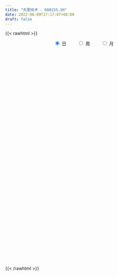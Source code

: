 ```yaml
---
title: "先惠技术 - 688155.SH"
date: 2022-06-09T17:17:07+08:00
draft: false
---
```

{{< rawhtml >}}
    <div style="text-align: center">
        <label style="padding: 1rem;"><input style="margin-right: .5rem" type="radio" name="period" value="D" checked onclick="period_change(this)">日</label>
        <label style="padding: 1rem;"><input style="margin-right: .5rem" type="radio" name="period" value="W" onclick="period_change(this)">周</label>
        <label style="padding: 1rem;"><input style="margin-right: .5rem" type="radio" name="period" value="M" onclick="period_change(this)">月</label>
    </div>
    <div id="chart" style="height: 700px;"></div> 
    <script type="text/javascript">
        const D_v = [124206.69,80470.45,47989.0,33431.68,29339.21,31344.39,31198.3,23331.04,20474.09,21447.74,14818.42,21838.82,15804.06,25136.67,16744.96,14739.3,13012.27,12464.93,10681.92,10879.18,9534.05,12969.58,9588.92,13209.61,12218.04,10835.03,6737.52,72419.95,54273.79,25801.16,23748.02,21853.81,36694.26,38160.74,15353.39,15699.0,7691.98,12760.1,17895.94,15075.28,20309.35,16086.75,20210.23,26529.4,21009.09,29230.0,27811.55,30958.01,27807.19,20720.53,19434.28,24914.01,12880.0,17404.65,13927.17,11067.5,20579.91,11167.14,16702.9,25707.51,11964.03,10477.43,10845.42,13886.72,14020.34,8041.68,13333.7,10389.93,7712.14,10924.56,7636.43,6589.7,7325.14,6337.02,5592.85,10237.66,16707.06,9611.57,6660.68,8879.21,5491.46,4825.78,9155.24,12884.97,8279.24,6339.37,7355.18,6409.91,11453.84,6445.24,8407.7,6456.06,8027.12,9552.81,9298.86,6912.11,9548.4,18255.29,14350.58,8749.78,9623.94,9401.9,7475.98,6436.6,8502.28,16022.11,11161.62,7853.14,20428.11,19859.7,10092.18,17937.51,35203.03,26256.8,16946.37,18508.34,12938.38,13380.64,10996.77,13228.29,10614.85,7957.47,6365.3,8234.85,6301.96,13811.87,20481.52,10388.23,9065.04,9727.04,18466.6,12675.97,11283.55,10130.84,9381.62,9634.31,6536.84,10054.76,12178.4,8698.72,7579.93,5975.23,4861.96,3663.88,4342.04,5623.03,6814.23,4067.61,7773.82,6628.94,6954.76,4461.62,6862.22,4674.03,6214.99,3812.98,3153.48,3577.92,4005.46,3022.15,6609.51,7179.42,3062.48,4440.7,4305.0,4040.87,4906.55,5048.8,2480.54,1926.87,1907.46,4823.86,4284.05,3725.88,2298.06,6901.63,4454.33,8037.8,4453.78,5995.57,3706.44,2520.52,3616.34,3611.1,5246.04,6570.18,2926.33,7760.5,5717.85,3847.27,2126.21,2054.18,7288.58,11363.85,9695.4,4506.9,4709.08,6056.62,5659.13,4665.78,5665.77,3987.68,12136.14,17296.66,11237.65,5094.23,11680.13,13276.72,7946.95,8434.41,6385.39,9511.45,11996.89,8845.3,11085.63,10118.0,9126.89,7612.66,15240.32,10911.18,8642.14,10985.53,19398.03,17449.42,11855.67,10349.42,10353.76,12086.38,10667.17,9169.47,9310.74,12101.41,11218.18,13917.71,7261.51,15051.21,10962.0,9282.21,12333.27,7687.27,12157.96,21697.64,16097.85,14000.02,11284.44,14969.41,19761.05,15301.92,9600.64,10856.51,6734.98,7021.44,8783.81,8020.11,6934.6,8511.24,19060.02,12482.91,14760.95,9040.46,8669.39,10052.11,5406.24,6105.29,13251.0,7401.05,10260.83,8947.56,16529.18,14530.81,14837.64,8851.35,5008.37,4601.19,3952.34,6551.78,12236.39,7263.65,4580.1,5098.33,6640.93,4964.99,3256.96,4997.63,6519.77,5936.08,6695.33,6178.85,4913.51,12327.38,7165.45,7382.86,5710.69,5489.45,6784.37,28933.02,22761.37,8718.14,9159.47,8587.05,8398.81,6266.93,7798.78,13011.77,8149.07,11396.23,8984.01,13846.96,7672.49,11774.39,12884.1,15289.08,7310.7,7323.79,7064.55,7279.95,21316.55,17331.89,7588.46,12874.97,11661.29,16073.98,7173.55,6386.0,11985.83,8266.0,7594.82,6036.68,7504.27,7997.82,6063.03,5211.32,3954.62,3735.21,6950.77,6619.27,6927.17,5846.05,4745.87,3446.67,7338.48,9943.84,5213.11,4575.64,5530.23,3547.07,3824.59,4207.77,7740.17,6019.18,7626.16,9170.28,5904.02,3341.55,7313.99,7398.15,5856.41,6488.33,5331.63,8983.27,5025.14,4089.9,12777.42,10303.7,8628.89,9044.52,7351.6,4891.03,4886.53,7058.81,3928.0,7501.92,6376.48,4875.95,7149.25,10032.22,5505.84,6691.96,3539.25,3481.48,4619.25,3801.74,4314.47,5203.73,2230.36,3256.59,3772.19,5264.33,2279.85,4989.57,2166.13,3634.9,2132.58,2952.37,9995.96,13507.18,5518.67,4509.02,5497.83,5511.72,3365.96,4523.31,4271.46,4746.59,4850.84,3377.54,5857.47,4209.42,2827.5,1576.27,3514.11,4249.1,7661.62,5076.97,7298.26,3957.31,3803.24,4430.8,3015.73,2283.0,2842.23,3666.3,3003.83,1805.89,1822.58,2154.84,3918.18,4157.97,5596.08,10543.39,7853.48,4166.28,2862.33,4518.57,2883.81,3764.58,3587.04,5227.88,5906.51,6024.78,4366.69,3456.05]
const D_histogram = [0.0,-0.8487749288,-1.4332592755,-1.7869144272,-1.8654265326,-1.9041539254,-2.0117686573,-2.0917072885,-1.9264465498,-1.881720794,-1.654690974,-1.3304608743,-1.0033059986,-0.6693977159,-0.4480667685,-0.15471602,0.0238839459,0.0937018072,0.1801701725,0.1291797253,0.0505708784,-0.16132031,-0.2755199343,-0.094682997,0.0646165908,0.2580785074,0.4162741854,1.2380983754,1.4727038441,1.532280759,1.4008710025,1.335968867,1.3616111784,0.9213579651,0.4819325505,0.2289743645,0.074358177,0.1437553541,0.3751212715,0.5667489923,0.7980754239,0.9197233646,1.0503075765,1.2761709453,1.4780815843,1.547002988,1.7424104657,1.8120672606,2.1633522918,2.2523577948,2.2782149112,1.9611917201,1.5454295138,1.5436248508,1.482597867,1.4232002497,1.6346425657,1.7253399605,1.5089462251,0.799738926,0.1852286044,-0.3260106571,-0.69328626,-0.8256886293,-0.681438959,-0.6244302974,-0.2605453882,-0.0712424491,-0.0764301469,-0.4060148315,-0.6769390233,-0.8589747115,-0.934867644,-1.0549094931,-0.9546096442,-1.1723914362,-1.4095261139,-1.5474207228,-1.7144662934,-1.7524634309,-1.7520908437,-1.8092106883,-1.9482164624,-2.1012923934,-1.9255415538,-1.7725129154,-1.4966711742,-1.2397789158,-0.8082082547,-0.6689255849,-0.624170034,-0.5247140054,-0.4128594428,-0.5381107461,-0.5106218156,-0.2791854419,0.2600382726,0.8356821238,1.011508418,0.9150034499,0.5186774304,0.1633452158,-0.0784768176,-0.3033058402,-0.4877759995,-0.4038717381,-0.1756551361,0.0516784276,0.7112326502,1.4434015768,1.763321516,1.6879139299,2.4854667795,3.0283756118,3.5652163338,3.098339031,2.6266694368,2.4636581928,2.4447076819,2.595074221,2.2589420346,1.6399265403,0.9067788983,0.5647635099,0.2190625605,-0.3238383204,0.1122706617,0.1248239403,-0.1775432776,-0.437679492,-0.9458058184,-1.3974183429,-1.4963794672,-1.2227557016,-1.1611199615,-1.2010299972,-1.0144924601,-0.8523943269,-0.9393598945,-0.9555629546,-0.5663690394,-0.286806857,-0.2284454721,-0.4018882711,-0.336641789,-0.1882602072,-0.4597130726,-0.6076134458,-0.8048670785,-1.1631929522,-1.4682998589,-1.4635242023,-1.5543579155,-1.5117421549,-1.6235875112,-1.5259303637,-1.4128361688,-1.2429969991,-1.1923565436,-1.119999895,-0.7742580611,-0.645580337,-0.3614761457,-0.2416355253,-0.0083981659,0.0979971242,0.3832946187,0.4904792225,0.5801213305,0.6048834928,0.5582236646,0.584757922,0.6991174277,0.7728673772,0.8404253171,1.0971181618,1.284092591,1.1944697126,0.9557929239,0.7042248485,0.3483074557,-0.0206886145,-0.0268562813,-0.1945133533,-0.4790455486,-0.5712982519,-0.6779327883,-0.8968510329,-0.7016520105,-0.4348533917,-0.2689131794,-0.1359844166,0.300808675,0.7787542239,1.2052477475,1.2201996056,1.0770248532,0.8761661727,0.6425792946,0.4669061817,0.2476088202,0.1746352469,0.5126993914,0.8820961803,0.6115801598,0.5507376794,0.7993854847,1.2762989165,1.5639650307,1.7175609501,1.6819840588,1.4811963675,1.9153578513,2.2155705057,2.409762899,2.3495239309,2.283968377,2.4883655256,2.2731330293,2.0058414151,1.9285113013,1.2238751907,1.4601703764,1.552559344,1.5431780198,1.4905961535,0.6074698716,-0.1610017769,-1.0530839694,-1.3678486124,-1.5832177877,-2.1234406097,-2.6854211238,-2.8840338711,-3.0619098368,-2.8339609092,-2.4337202863,-1.8828508267,-2.2615408352,-1.8653418243,-1.256522312,0.807532098,1.45025047,1.4886607316,1.3413688231,0.8672808993,0.6873191,-0.5104056928,-1.2297413058,-1.5423498878,-1.3797395961,-1.2450155878,-0.6150718976,-0.3687822711,0.02191591,-0.0675126816,0.2936331035,-0.0032998182,-0.9989880385,-1.759776863,-2.1858528586,-2.6626373927,-2.623219457,-2.2991011542,-2.576015373,-2.6080951781,-2.7133022894,-2.4129411803,-1.7014213334,-0.6169211609,-0.3994226827,-0.2297612602,0.0215237707,-0.0817315679,0.001720792,-0.178704929,-0.4425448397,-0.694687974,-0.4479807527,-0.0919685456,-0.2551527856,-0.3900079832,-0.2821687895,0.1693349625,0.6424314947,1.1557658907,1.6284004704,1.9060004169,1.7820839571,1.0049731562,0.9283982674,0.6380346608,0.5031318653,0.2814173444,0.5114972216,-0.7785593683,-1.8568955423,-2.5375525324,-2.6020170692,-2.3641280423,-1.9642335216,-1.560331775,-1.1038885384,-0.5899761193,-0.0107554023,0.3978179319,0.4620424687,0.9505744103,1.1980071549,1.597072402,2.0857635526,2.6359965002,2.5709192253,2.4725554476,2.4153905831,2.191363274,2.2906957201,2.4093297974,2.1103457209,2.1635469337,1.4961185848,0.5719645469,0.1862584037,-0.3367510922,-0.1671393973,-0.2164749436,-0.5741849603,-0.9468498806,-1.3563340726,-1.6258543427,-1.8421440734,-1.9380572659,-1.6925286152,-1.4506879951,-1.4936698359,-1.6705865475,-1.1882950962,-0.7174501714,-0.5244394983,-0.3121905919,-0.0625605348,-0.187902818,-0.2521775645,-0.3737877656,-0.092062189,0.1311556103,0.3790918057,0.4971953734,0.7799540978,0.8972353596,0.6301040708,0.6719425009,0.5993021761,0.6015787008,0.8726830199,1.0561282191,0.9320141573,0.3942335712,0.071829454,-0.4900459015,-0.8383176364,-0.8308752671,-0.3303022325,-0.061779214,0.2828509164,0.8351622134,0.9226393195,0.9584149665,0.7126654712,0.280021751,-0.2311293835,-0.0443020187,-0.2159216969,-0.1457858481,-0.139341324,0.2732479362,0.2263659747,-0.2112229196,-0.5135380569,-0.6955407852,-1.0137315112,-1.2444910832,-1.1642864874,-1.1013246793,-1.2637499105,-1.4335185163,-1.1458084476,-0.5851066698,-0.36062897,0.183338235,0.4531744543,0.7089584146,0.609058362,0.2722022736,-0.5222433809,-1.4094129949,-1.6055393604,-1.8874700812,-2.0668921321,-2.1488019698,-2.2586808403,-2.1530966661,-2.2583455451,-2.0874919052,-1.8077697732,-1.433339958,-0.828286628,-0.3108150037,0.135554623,0.3975023571,0.4628499301,0.1688336548,-0.452821407,-0.9539289554,-0.9189909909,-0.8330719806,-0.5397530333,-0.0929334595,0.1358775801,0.3414615462,0.6664361952,1.1319272764,1.5474668971,1.7366326607,1.7840770433,1.7935757219,1.6904655938,1.76083386,1.917554843,2.0417854776,1.6150099906,1.219582977,1.0889447237,1.0239763146,0.9935822742,1.0122672813,1.1273505005,1.4238017967,1.7870657188,1.7498084697,1.4626681123,0.944470673]
const D_fast = [0.0,-1.060968661,-2.0037678266,-2.8041515851,-3.3490203236,-3.8637861978,-4.474343094,-5.0772085473,-5.3935594461,-5.8192638887,-6.0059068123,-6.0142919312,-5.9379635551,-5.7714047013,-5.6620904461,-5.4074187026,-5.2228477503,-5.1296044372,-4.9980935288,-5.0167890446,-5.082755172,-5.3349764378,-5.5180560457,-5.3608898576,-5.1854361222,-4.9274545787,-4.6651903544,-3.5338415705,-2.9310601408,-2.4884130361,-2.269605042,-2.0005149607,-1.6344698547,-1.8443835767,-2.1633258538,-2.3590404486,-2.4950670918,-2.3897310762,-2.0645848409,-1.7312698721,-1.3004245845,-0.9488458027,-0.5556846967,-0.0107785915,0.5606524436,1.0163245942,1.6473346884,2.1700082984,3.0621314026,3.7142263543,4.3096371985,4.4829119374,4.4535071096,4.8376086592,5.1472311421,5.4436335873,6.0637365447,6.5857689296,6.7466117506,6.2373391829,5.6691360124,5.0763940867,4.5357969188,4.1969723922,4.1708623227,4.0717634099,4.3705119721,4.542004299,4.5177090644,4.086620672,3.6464617244,3.2496823583,2.9400725147,2.5563032924,2.4179507302,1.9070710792,1.317554873,0.7928050833,0.1971429395,-0.2789700557,-0.7166201796,-1.2260426962,-1.8521025859,-2.5305016153,-2.8361361641,-3.1262357546,-3.2245618069,-3.2776142775,-3.04809568,-3.0760444064,-3.1873313641,-3.2190538368,-3.2104141349,-3.4701931247,-3.5703596481,-3.4087196348,-2.8044863522,-2.0199219701,-1.5912185714,-1.458972677,-1.7256293389,-2.0401252496,-2.3015664873,-2.6022219701,-2.9086361292,-2.9256998023,-2.7413969843,-2.5011438137,-1.6637814286,-0.5707621078,0.1899882103,0.5365591068,1.9554786512,3.2554813865,4.6836261919,4.9913336469,5.1763314119,5.629234716,6.2214611256,7.02059622,7.2491995422,7.040165683,6.5337127656,6.3328882547,6.0419529455,5.4180924844,5.882269132,5.9260283956,5.5792753584,5.209719271,4.46514149,3.6641743797,3.1911183886,3.1590532288,2.9304089785,2.5902414436,2.5231558656,2.4721554171,2.1503498758,1.8952560771,2.1428577325,2.3507182005,2.3519682174,2.0780533507,2.0591393855,2.1604559156,1.774074782,1.4742710473,1.0758006449,0.4266765332,-0.2455053382,-0.6066107322,-1.0860339243,-1.4213537024,-1.9390959365,-2.2229213799,-2.4630362272,-2.6039463073,-2.8513949877,-3.0590383128,-2.9068609942,-2.9395783544,-2.7458431995,-2.6864114604,-2.4552736425,-2.3243790713,-1.9432579222,-1.7134535127,-1.4787810721,-1.3027980367,-1.2099019486,-1.0371782107,-0.7480393481,-0.4810725544,-0.2034082852,0.3275640999,0.8355616769,1.0445562266,1.044827669,0.9693158056,0.7004752768,0.326307053,0.3134253158,0.0971399056,-0.3071536769,-0.5422309432,-0.8183486766,-1.2614796795,-1.2416936597,-1.0836083889,-0.9848964714,-0.8859638127,-0.3739685523,0.2986655525,1.026471013,1.3464727725,1.4725542334,1.4907370961,1.4177950416,1.3588484741,1.2014533176,1.1721385561,1.6383775485,2.2282983825,2.1106774019,2.1875193413,2.6360135178,3.4320016787,4.1106590506,4.6936452075,5.0785643309,5.2480757316,6.1610766781,7.015181959,7.811815077,8.3389570916,8.8443936319,9.670882162,10.0239329231,10.2581016626,10.6628993741,10.2642320612,10.865569841,11.3460986446,11.7225118253,12.0425789974,11.3113201835,10.5025980907,9.3472449059,8.6905181098,8.0793444876,7.0082615131,5.7749257181,4.8553045031,3.9119510781,3.4314097785,3.2232203297,3.3033770826,2.3593018653,2.2891654202,2.5838543545,4.8497917889,5.8550727785,6.2656482229,6.4536985202,6.1964308212,6.188298797,4.8629725809,3.8362016415,3.1380055876,2.9556809802,2.7791510915,3.2553268073,3.4094208661,3.8055980247,3.6992912627,4.1338453236,3.8360874474,2.5906522174,1.3899191772,0.417379967,-0.7250639152,-1.3414508439,-1.5921078297,-2.5130258917,-3.1971294913,-3.980662175,-4.283536361,-3.9973718473,-3.0671019652,-2.9494591576,-2.8372380501,-2.5805720765,-2.7042603071,-2.6203777493,-2.8454797025,-3.2199558231,-3.645770951,-3.5110589178,-3.1780388471,-3.4050112836,-3.637368477,-3.6000714806,-3.1062339879,-2.4725295821,-1.6702537134,-0.7905190161,-0.0364189654,0.2851855641,-0.2406819478,-0.0851572697,-0.2160122111,-0.2251320403,-0.3764922251,-0.0185380425,-1.5032344745,-3.045794534,-4.3608396572,-5.0758084613,-5.428951445,-5.5201153047,-5.5062965018,-5.3258253998,-4.9594070105,-4.3828751441,-3.8748473269,-3.695112173,-2.9689366288,-2.4220020955,-1.6236687478,-0.6135367091,0.5956953636,1.1733478949,1.6931229791,2.2398057604,2.5636192699,3.235625646,3.9565921727,4.1851945263,4.7792824726,4.4858837699,3.7047208687,3.3655793265,2.7583820575,2.8862089031,2.7827546208,2.2814983641,1.6721209736,0.9235532635,0.2475694078,-0.4292563414,-1.0096838504,-1.1872873534,-1.3081187321,-1.7245180318,-2.3190813803,-2.1338637031,-1.8423813212,-1.7804805226,-1.6462792642,-1.4122893408,-1.5846073285,-1.7119264662,-1.9269836086,-1.6682735793,-1.4122668774,-1.0695577306,-0.8271553195,-0.3494080707,-0.007817969,-0.1174232401,0.0924008152,0.1695860344,0.3222572343,0.8115323084,1.2590095624,1.3678990399,0.9286768466,0.6242300929,-0.0601567379,-0.6180078819,-0.8182843294,-0.4002868529,-0.1472086379,0.2681342215,1.0292360719,1.3473730079,1.6227523965,1.555169269,1.1925309866,0.6235975062,0.7993493663,0.5737492639,0.6074386507,0.5790478438,1.059949088,1.0696586202,0.5792639959,0.1485643445,-0.2073235801,-0.7789471839,-1.3208295267,-1.5316965527,-1.7440659145,-2.2224286233,-2.7505768582,-2.7493189014,-2.3348937911,-2.2005733338,-1.61077157,-1.2276417372,-0.7946181732,-0.7422536353,-1.0110591553,-1.936065655,-3.1755885177,-3.7730997233,-4.5268979644,-5.2230430484,-5.8421533785,-6.5167024591,-6.9493924515,-7.6192277167,-7.9702470531,-8.1424673645,-8.1263725387,-7.7283908657,-7.2886229924,-6.8083647099,-6.4470413865,-6.265981331,-6.5177891926,-7.2526496062,-7.9922393934,-8.1870491766,-8.3093981614,-8.1510174725,-7.7274312635,-7.464650829,-7.1737014762,-6.6821177785,-5.9336448782,-5.1312385333,-4.5079146045,-4.0144509611,-3.556558352,-3.2370520817,-2.7264753504,-2.0903656567,-1.4556886527,-1.4787116421,-1.5692429114,-1.4276449838,-1.2366193142,-1.018617786,-0.7468659587,-0.3499451144,0.3024566311,1.1124869828,1.5126818512,1.5912085219,1.3091287507]
const D_slow = [0.0,-0.2121937322,-0.5705085511,-1.0172371579,-1.483593791,-1.9596322724,-2.4625744367,-2.9855012588,-3.4671128963,-3.9375430948,-4.3512158383,-4.6838310569,-4.9346575565,-5.1020069855,-5.2140236776,-5.2527026826,-5.2467316961,-5.2233062443,-5.1782637012,-5.1459687699,-5.1333260503,-5.1736561278,-5.2425361114,-5.2662068607,-5.250052713,-5.1855330861,-5.0814645398,-4.7719399459,-4.4037639849,-4.0206937951,-3.6704760445,-3.3364838278,-2.9960810331,-2.7657415419,-2.6452584042,-2.5880148131,-2.5694252689,-2.5334864303,-2.4397061125,-2.2980188644,-2.0985000084,-1.8685691673,-1.6059922731,-1.2869495368,-0.9174291407,-0.5306783937,-0.0950757773,0.3579410378,0.8987791108,1.4618685595,2.0314222873,2.5217202173,2.9080775958,3.2939838084,3.6646332752,4.0204333376,4.429093979,4.8604289691,5.2376655254,5.4376002569,5.483907408,5.4024047438,5.2290831788,5.0226610215,4.8523012817,4.6961937073,4.6310573603,4.613246748,4.5941392113,4.4926355035,4.3234007476,4.1086570698,3.8749401588,3.6112127855,3.3725603744,3.0794625154,2.7270809869,2.3402258062,1.9116092328,1.4734933751,1.0354706642,0.5831679921,0.0961138765,-0.4292092218,-0.9105946103,-1.3537228391,-1.7278906327,-2.0378353616,-2.2398874253,-2.4071188215,-2.5631613301,-2.6943398314,-2.7975546921,-2.9320823786,-3.0597378325,-3.129534193,-3.0645246248,-2.8556040939,-2.6027269894,-2.3739761269,-2.2443067693,-2.2034704654,-2.2230896698,-2.2989161298,-2.4208601297,-2.5218280642,-2.5657418482,-2.5528222413,-2.3750140788,-2.0141636846,-1.5733333056,-1.1513548231,-0.5299881283,0.2271057747,1.1184098581,1.8929946159,2.5496619751,3.1655765233,3.7767534438,4.425521999,4.9902575076,5.4002391427,5.6269338673,5.7681247448,5.8228903849,5.7419308048,5.7699984702,5.8012044553,5.7568186359,5.6473987629,5.4109473084,5.0615927226,4.6874978558,4.3818089304,4.09152894,3.7912714407,3.5376483257,3.324549744,3.0897097704,2.8508190317,2.7092267719,2.6375250576,2.5804136896,2.4799416218,2.3957811745,2.3487161227,2.2337878546,2.0818844931,1.8806677235,1.5898694854,1.2227945207,0.8569134701,0.4683239912,0.0903884525,-0.3155084253,-0.6969910162,-1.0502000584,-1.3609493082,-1.6590384441,-1.9390384178,-2.1326029331,-2.2939980174,-2.3843670538,-2.4447759351,-2.4468754766,-2.4223761956,-2.3265525409,-2.2039327352,-2.0589024026,-1.9076815294,-1.7681256133,-1.6219361328,-1.4471567758,-1.2539399315,-1.0438336023,-0.7695540618,-0.4485309141,-0.1499134859,0.089034745,0.2650909572,0.3521678211,0.3469956675,0.3402815971,0.2916532588,0.1718918717,0.0290673087,-0.1404158884,-0.3646286466,-0.5400416492,-0.6487549972,-0.715983292,-0.7499793961,-0.6747772274,-0.4800886714,-0.1787767345,0.1262731669,0.3955293802,0.6145709234,0.775215747,0.8919422924,0.9538444975,0.9975033092,1.125678157,1.3462022021,1.4990972421,1.6367816619,1.8366280331,2.1557027622,2.5466940199,2.9760842574,3.3965802721,3.766879364,4.2457188268,4.7996114533,5.402052178,5.9894331607,6.560425255,7.1825166364,7.7507998937,8.2522602475,8.7343880728,9.0403568705,9.4053994646,9.7935393006,10.1793338056,10.5519828439,10.7038503118,10.6635998676,10.4003288753,10.0583667222,9.6625622753,9.1317021228,8.4603468419,7.7393383741,6.9738609149,6.2653706876,5.6569406161,5.1862279094,4.6208427006,4.1545072445,3.8403766665,4.042259691,4.4048223085,4.7769874914,5.1123296971,5.3291499219,5.500979697,5.3733782738,5.0659429473,4.6803554753,4.3354205763,4.0241666794,3.870398705,3.7782031372,3.7836821147,3.7668039443,3.8402122201,3.8393872656,3.589640256,3.1496960402,2.6032328256,1.9375734774,1.2817686132,0.7069933246,0.0629894813,-0.5890343132,-1.2673598856,-1.8705951806,-2.295950514,-2.4501808042,-2.5500364749,-2.6074767899,-2.6020958473,-2.6225287392,-2.6220985412,-2.6667747735,-2.7774109834,-2.9510829769,-3.0630781651,-3.0860703015,-3.1498584979,-3.2473604937,-3.3179026911,-3.2755689505,-3.1149610768,-2.8260196041,-2.4189194865,-1.9424193823,-1.496898393,-1.245655104,-1.0135555371,-0.8540468719,-0.7282639056,-0.6579095695,-0.5300352641,-0.7246751062,-1.1888989917,-1.8232871248,-2.4737913921,-3.0648234027,-3.5558817831,-3.9459647268,-4.2219368614,-4.3694308913,-4.3721197418,-4.2726652589,-4.1571546417,-3.9195110391,-3.6200092504,-3.2207411499,-2.6993002617,-2.0403011367,-1.3975713303,-0.7794324684,-0.1755848227,0.3722559958,0.9449299259,1.5472623752,2.0748488055,2.6157355389,2.9897651851,3.1327563218,3.1793209227,3.0951331497,3.0533483004,2.9992295644,2.8556833244,2.6189708542,2.2798873361,1.8734237504,1.412887732,0.9283734156,0.5052412618,0.142569263,-0.230848196,-0.6484948328,-0.9455686069,-1.1249311497,-1.2560410243,-1.3340886723,-1.349728806,-1.3967045105,-1.4597489016,-1.553195843,-1.5762113903,-1.5434224877,-1.4486495363,-1.3243506929,-1.1293621685,-0.9050533286,-0.7475273109,-0.5795416857,-0.4297161417,-0.2793214665,-0.0611507115,0.2028813433,0.4358848826,0.5344432754,0.5524006389,0.4298891636,0.2203097545,0.0125909377,-0.0699846204,-0.0854294239,-0.0147166948,0.1940738585,0.4247336884,0.66433743,0.8425037978,0.9125092356,0.8547268897,0.843651385,0.7896709608,0.7532244988,0.7183891678,0.7867011518,0.8432926455,0.7904869156,0.6621024014,0.4882172051,0.2347843273,-0.0763384435,-0.3674100654,-0.6427412352,-0.9586787128,-1.3170583419,-1.6035104538,-1.7497871213,-1.8399443638,-1.794109805,-1.6808161914,-1.5035765878,-1.3513119973,-1.2832614289,-1.4138222741,-1.7661755228,-2.1675603629,-2.6394278832,-3.1561509163,-3.6933514087,-4.2580216188,-4.7962957853,-5.3608821716,-5.8827551479,-6.3346975912,-6.6930325807,-6.9001042377,-6.9778079886,-6.9439193329,-6.8445437436,-6.7288312611,-6.6866228474,-6.7998281992,-7.038310438,-7.2680581857,-7.4763261809,-7.6112644392,-7.6344978041,-7.600528409,-7.5151630225,-7.3485539737,-7.0655721546,-6.6787054303,-6.2445472652,-5.7985280043,-5.3501340739,-4.9275176754,-4.4873092104,-4.0079204997,-3.4974741303,-3.0937216326,-2.7888258884,-2.5165897075,-2.2605956288,-2.0122000602,-1.7591332399,-1.4772956148,-1.1213451656,-0.6745787359,-0.2371266185,0.1285404096,0.3646580778]
const D_data = [['2020-08-11', 88.0, 82.01, 81.88, 92.0],['2020-08-12', 77.0, 68.71, 68.48, 77.0],['2020-08-13', 69.0, 67.16, 66.06, 71.36],['2020-08-14', 67.0, 66.1, 65.66, 67.88],['2020-08-17', 66.3, 66.73, 66.23, 67.8],['2020-08-18', 66.66, 65.15, 64.5, 66.8],['2020-08-19', 65.01, 62.0, 62.0, 65.67],['2020-08-20', 61.2, 59.8, 59.65, 61.87],['2020-08-21', 60.3, 61.03, 59.88, 62.0],['2020-08-24', 60.42, 58.03, 57.1, 60.5],['2020-08-25', 58.5, 59.04, 57.86, 59.87],['2020-08-26', 59.2, 59.91, 59.05, 61.38],['2020-08-27', 59.91, 60.09, 58.0, 60.54],['2020-08-28', 61.0, 60.58, 60.2, 63.64],['2020-08-31', 60.57, 59.49, 58.8, 61.25],['2020-09-01', 59.19, 60.8, 59.19, 61.88],['2020-09-02', 60.9, 59.84, 59.4, 61.5],['2020-09-03', 59.9, 58.45, 58.32, 59.98],['2020-09-04', 57.02, 58.45, 56.88, 58.58],['2020-09-07', 58.29, 56.21, 56.14, 59.06],['2020-09-08', 56.16, 54.85, 54.77, 56.59],['2020-09-09', 54.39, 51.61, 51.61, 54.54],['2020-09-10', 52.31, 51.03, 50.8, 52.77],['2020-09-11', 51.1, 54.01, 50.56, 54.17],['2020-09-14', 54.93, 53.9, 53.26, 55.0],['2020-09-15', 54.2, 54.67, 53.15, 55.22],['2020-09-16', 54.67, 54.72, 53.88, 54.81],['2020-09-17', 54.82, 65.66, 54.42, 65.66],['2020-09-18', 64.01, 61.6, 60.37, 65.41],['2020-09-21', 60.48, 60.81, 59.66, 62.3],['2020-09-22', 61.06, 58.85, 57.86, 61.16],['2020-09-23', 58.71, 59.75, 58.09, 60.35],['2020-09-24', 59.0, 61.41, 57.7, 62.88],['2020-09-25', 61.46, 54.95, 54.5, 62.8],['2020-09-28', 54.61, 52.75, 52.53, 55.32],['2020-09-29', 53.15, 53.12, 52.93, 55.31],['2020-09-30', 53.4, 53.0, 52.8, 54.05],['2020-10-09', 55.0, 55.3, 53.71, 55.88],['2020-10-12', 56.26, 58.0, 55.98, 58.75],['2020-10-13', 58.59, 58.69, 57.51, 59.49],['2020-10-14', 58.29, 60.57, 58.03, 61.81],['2020-10-15', 60.88, 60.56, 59.6, 62.5],['2020-10-16', 60.0, 61.9, 59.8, 63.11],['2020-10-19', 63.18, 64.79, 62.31, 65.88],['2020-10-20', 64.76, 66.6, 63.63, 66.94],['2020-10-21', 67.0, 66.78, 66.5, 73.0],['2020-10-22', 66.38, 70.36, 66.38, 71.6],['2020-10-23', 70.4, 70.95, 68.3, 75.16],['2020-10-26', 70.02, 77.31, 68.16, 77.31],['2020-10-27', 76.5, 77.16, 75.31, 78.57],['2020-10-28', 76.58, 78.75, 75.01, 78.75],['2020-10-29', 74.2, 75.69, 73.02, 78.78],['2020-10-30', 75.0, 74.26, 74.1, 77.49],['2020-11-02', 72.66, 80.0, 72.66, 81.78],['2020-11-03', 79.74, 80.8, 77.08, 82.78],['2020-11-04', 80.7, 82.21, 78.38, 83.39],['2020-11-05', 82.8, 87.85, 82.8, 90.99],['2020-11-06', 90.0, 89.17, 88.03, 92.55],['2020-11-09', 92.0, 87.0, 84.85, 92.0],['2020-11-10', 85.26, 80.0, 79.56, 88.4],['2020-11-11', 80.94, 78.77, 77.2, 81.78],['2020-11-12', 79.88, 77.73, 77.12, 82.38],['2020-11-13', 76.05, 77.5, 75.72, 79.23],['2020-11-16', 78.4, 79.21, 74.0, 81.5],['2020-11-17', 79.21, 82.81, 79.21, 86.0],['2020-11-18', 82.7, 82.42, 80.19, 85.02],['2020-11-19', 82.42, 87.72, 80.83, 87.9],['2020-11-20', 88.0, 87.56, 84.9, 88.0],['2020-11-23', 86.42, 86.22, 83.99, 87.31],['2020-11-24', 87.8, 81.7, 80.05, 88.96],['2020-11-25', 80.88, 81.0, 79.11, 84.19],['2020-11-26', 81.0, 80.87, 78.8, 82.27],['2020-11-27', 80.85, 81.35, 79.78, 83.36],['2020-11-30', 80.0, 80.0, 77.5, 81.99],['2020-12-01', 80.0, 82.4, 78.92, 82.4],['2020-12-02', 82.32, 77.7, 77.0, 83.37],['2020-12-03', 76.77, 75.6, 70.99, 78.13],['2020-12-04', 74.0, 75.0, 73.18, 77.52],['2020-12-07', 75.88, 72.8, 72.51, 75.88],['2020-12-08', 72.46, 72.71, 72.0, 75.0],['2020-12-09', 72.87, 71.86, 71.4, 74.48],['2020-12-10', 71.86, 69.67, 69.48, 72.03],['2020-12-11', 69.5, 66.65, 65.0, 69.97],['2020-12-14', 66.7, 64.03, 63.54, 68.83],['2020-12-15', 64.23, 66.5, 62.6, 67.0],['2020-12-16', 66.48, 65.46, 63.68, 66.99],['2020-12-17', 66.88, 66.63, 63.5, 67.28],['2020-12-18', 66.01, 66.47, 64.5, 68.06],['2020-12-21', 65.2, 69.4, 65.01, 69.52],['2020-12-22', 68.01, 66.36, 66.11, 69.46],['2020-12-23', 66.8, 64.8, 63.5, 67.97],['2020-12-24', 64.72, 65.04, 62.02, 65.85],['2020-12-25', 64.57, 65.0, 59.26, 66.0],['2020-12-28', 65.2, 61.2, 60.55, 65.2],['2020-12-29', 61.2, 62.0, 59.4, 63.71],['2020-12-30', 61.9, 64.5, 61.31, 65.35],['2020-12-31', 64.6, 70.0, 63.13, 70.58],['2021-01-04', 75.0, 73.5, 71.82, 78.0],['2021-01-05', 74.0, 70.88, 69.1, 74.01],['2021-01-06', 70.08, 68.1, 67.7, 70.8],['2021-01-07', 67.0, 63.25, 62.98, 67.9],['2021-01-08', 63.99, 61.68, 60.1, 63.99],['2021-01-11', 62.91, 61.2, 58.6, 62.91],['2021-01-12', 59.81, 59.67, 58.04, 60.97],['2021-01-13', 59.68, 58.41, 56.54, 60.46],['2021-01-14', 63.2, 60.79, 59.56, 63.2],['2021-01-15', 60.7, 62.85, 58.64, 65.6],['2021-01-18', 62.81, 63.66, 62.32, 64.68],['2021-01-19', 63.67, 71.44, 63.67, 72.0],['2021-01-20', 71.49, 76.68, 70.87, 78.09],['2021-01-21', 76.5, 75.4, 72.8, 76.95],['2021-01-22', 75.0, 72.3, 68.5, 75.0],['2021-01-25', 75.0, 86.76, 75.0, 86.76],['2021-01-26', 88.88, 89.4, 87.89, 96.66],['2021-01-27', 92.26, 95.0, 89.0, 97.8],['2021-01-28', 97.34, 85.5, 83.5, 99.0],['2021-01-29', 88.0, 85.51, 82.6, 89.62],['2021-02-01', 87.04, 90.11, 87.04, 92.99],['2021-02-02', 89.29, 93.89, 88.45, 95.95],['2021-02-03', 97.41, 98.98, 97.0, 104.47],['2021-02-04', 100.04, 95.0, 93.15, 100.2],['2021-02-05', 93.1, 91.17, 91.17, 99.66],['2021-02-08', 91.8, 87.88, 87.25, 94.19],['2021-02-09', 89.5, 91.27, 83.25, 92.99],['2021-02-10', 89.8, 90.5, 88.59, 93.99],['2021-02-18', 89.9, 86.4, 84.98, 94.24],['2021-02-19', 86.0, 99.12, 83.0, 101.58],['2021-02-22', 97.33, 95.95, 94.5, 101.57],['2021-02-23', 94.02, 92.02, 90.55, 97.88],['2021-02-24', 90.18, 91.59, 88.04, 94.0],['2021-02-25', 91.56, 86.63, 78.83, 93.84],['2021-02-26', 84.43, 84.54, 80.0, 87.0],['2021-03-01', 82.18, 87.0, 82.18, 91.77],['2021-03-02', 89.11, 91.7, 85.3, 92.75],['2021-03-03', 91.3, 89.6, 86.53, 91.3],['2021-03-04', 88.66, 88.0, 84.0, 89.53],['2021-03-05', 89.68, 90.87, 87.82, 94.51],['2021-03-08', 92.09, 91.25, 89.2, 97.5],['2021-03-09', 90.25, 88.07, 85.3, 93.7],['2021-03-10', 88.02, 88.34, 82.8, 90.94],['2021-03-11', 88.77, 94.22, 87.06, 95.41],['2021-03-12', 93.17, 94.7, 92.91, 97.02],['2021-03-15', 96.5, 93.01, 91.18, 96.5],['2021-03-16', 91.52, 89.9, 89.52, 94.68],['2021-03-17', 88.11, 92.65, 87.68, 94.78],['2021-03-18', 92.01, 94.4, 89.09, 94.49],['2021-03-19', 91.08, 88.87, 87.78, 93.5],['2021-03-22', 87.88, 89.16, 87.88, 93.01],['2021-03-23', 89.56, 87.32, 86.13, 93.17],['2021-03-24', 90.32, 83.25, 83.01, 90.32],['2021-03-25', 82.99, 81.26, 80.51, 84.39],['2021-03-26', 80.08, 83.3, 80.08, 84.34],['2021-03-29', 83.3, 80.75, 78.7, 86.8],['2021-03-30', 81.97, 81.1, 79.32, 83.34],['2021-03-31', 80.99, 77.7, 77.5, 81.73],['2021-04-01', 79.89, 78.95, 77.61, 80.33],['2021-04-02', 79.89, 78.41, 78.06, 81.0],['2021-04-06', 79.0, 78.65, 76.51, 79.3],['2021-04-07', 78.6, 76.56, 75.81, 78.6],['2021-04-08', 76.7, 75.98, 75.98, 78.95],['2021-04-09', 75.8, 79.49, 74.58, 80.88],['2021-04-12', 79.52, 77.17, 76.6, 82.38],['2021-04-13', 76.63, 79.5, 76.12, 79.96],['2021-04-14', 81.0, 77.95, 77.14, 81.0],['2021-04-15', 75.08, 79.88, 75.08, 79.88],['2021-04-16', 78.5, 78.9, 77.13, 80.5],['2021-04-19', 78.9, 82.06, 78.22, 82.8],['2021-04-20', 82.99, 80.92, 80.53, 84.6],['2021-04-21', 81.4, 81.36, 79.53, 82.56],['2021-04-22', 81.0, 81.05, 80.29, 82.44],['2021-04-23', 80.98, 80.3, 79.15, 81.2],['2021-04-26', 79.8, 81.38, 77.6, 83.52],['2021-04-27', 80.8, 83.16, 78.41, 83.18],['2021-04-28', 82.27, 83.56, 81.5, 85.46],['2021-04-29', 84.7, 84.35, 82.56, 85.0],['2021-04-30', 82.98, 88.25, 82.98, 90.0],['2021-05-06', 88.41, 89.45, 86.5, 89.99],['2021-05-07', 93.0, 87.2, 87.19, 95.95],['2021-05-10', 88.28, 85.3, 84.67, 88.5],['2021-05-11', 85.3, 84.5, 80.46, 86.65],['2021-05-12', 83.97, 82.01, 81.51, 85.09],['2021-05-13', 80.51, 80.06, 79.52, 83.0],['2021-05-14', 80.06, 83.62, 79.16, 84.33],['2021-05-17', 80.0, 81.08, 80.0, 84.54],['2021-05-18', 81.78, 78.15, 77.91, 81.78],['2021-05-19', 78.06, 79.13, 75.63, 80.5],['2021-05-20', 78.81, 77.9, 77.38, 79.8],['2021-05-21', 77.9, 74.94, 74.88, 78.88],['2021-05-24', 74.94, 79.36, 74.1, 80.78],['2021-05-25', 78.01, 80.97, 78.01, 81.89],['2021-05-26', 82.0, 80.5, 79.72, 82.65],['2021-05-27', 80.33, 80.63, 79.75, 81.78],['2021-05-28', 81.01, 85.95, 81.0, 89.51],['2021-05-31', 86.02, 89.3, 84.15, 93.1],['2021-06-01', 89.98, 91.86, 87.21, 94.49],['2021-06-02', 91.8, 88.87, 88.6, 91.8],['2021-06-03', 89.66, 87.5, 87.21, 91.16],['2021-06-04', 87.86, 86.7, 85.31, 89.83],['2021-06-07', 86.18, 85.82, 84.91, 89.63],['2021-06-08', 85.22, 86.0, 84.61, 88.44],['2021-06-09', 86.88, 84.8, 84.31, 88.8],['2021-06-10', 84.31, 86.15, 84.02, 87.2],['2021-06-11', 85.8, 92.45, 85.64, 94.0],['2021-06-15', 94.0, 95.5, 91.0, 97.0],['2021-06-16', 95.98, 88.55, 86.7, 96.0],['2021-06-17', 87.58, 90.97, 86.11, 91.68],['2021-06-18', 90.8, 96.15, 89.49, 97.5],['2021-06-21', 96.8, 102.1, 93.5, 102.68],['2021-06-22', 102.5, 103.28, 98.17, 103.56],['2021-06-23', 102.5, 104.51, 100.23, 105.87],['2021-06-24', 103.92, 104.28, 101.0, 106.2],['2021-06-25', 104.39, 103.35, 100.03, 105.75],['2021-06-28', 104.45, 113.88, 104.0, 116.9],['2021-06-29', 116.0, 116.5, 111.69, 118.0],['2021-06-30', 116.3, 119.1, 114.1, 122.0],['2021-07-01', 118.0, 119.0, 117.0, 125.3],['2021-07-02', 118.29, 121.35, 115.71, 125.5],['2021-07-05', 122.49, 128.01, 121.85, 129.84],['2021-07-06', 128.15, 125.7, 120.08, 134.44],['2021-07-07', 123.42, 126.6, 120.0, 130.99],['2021-07-08', 127.0, 130.84, 124.48, 134.73],['2021-07-09', 130.61, 123.39, 118.42, 130.61],['2021-07-12', 126.88, 136.31, 126.01, 143.0],['2021-07-13', 139.52, 137.98, 136.63, 148.44],['2021-07-14', 140.0, 139.6, 132.51, 144.44],['2021-07-15', 137.55, 141.59, 133.6, 146.57],['2021-07-16', 141.6, 131.0, 129.8, 145.95],['2021-07-19', 130.22, 129.66, 124.99, 133.48],['2021-07-20', 129.46, 124.62, 121.0, 129.46],['2021-07-21', 120.0, 129.07, 120.0, 131.33],['2021-07-22', 129.01, 129.1, 126.1, 135.58],['2021-07-23', 130.66, 122.83, 122.02, 139.0],['2021-07-26', 120.04, 118.89, 114.34, 127.03],['2021-07-27', 119.87, 120.3, 119.56, 128.0],['2021-07-28', 120.26, 118.2, 115.0, 125.52],['2021-07-29', 121.0, 122.0, 112.69, 124.8],['2021-07-30', 122.45, 124.6, 120.51, 129.0],['2021-08-02', 125.71, 128.11, 124.6, 134.0],['2021-08-03', 127.25, 115.96, 113.62, 130.96],['2021-08-04', 115.27, 124.69, 115.0, 124.98],['2021-08-05', 125.2, 129.4, 120.32, 130.19],['2021-08-06', 133.63, 155.28, 132.03, 155.28],['2021-08-09', 151.88, 146.32, 143.11, 158.86],['2021-08-10', 145.0, 142.43, 142.43, 153.28],['2021-08-11', 147.17, 141.65, 136.76, 147.17],['2021-08-12', 141.82, 137.5, 131.7, 145.66],['2021-08-13', 149.08, 140.81, 139.8, 154.99],['2021-08-16', 135.16, 125.16, 123.33, 137.11],['2021-08-17', 126.5, 126.0, 123.5, 129.84],['2021-08-18', 125.25, 127.88, 122.33, 131.83],['2021-08-19', 125.34, 132.9, 124.71, 135.36],['2021-08-20', 130.55, 132.9, 128.9, 137.0],['2021-08-23', 134.0, 141.0, 133.14, 144.76],['2021-08-24', 141.0, 138.72, 137.03, 144.23],['2021-08-25', 139.68, 142.66, 137.2, 144.0],['2021-08-26', 140.1, 137.98, 136.82, 145.0],['2021-08-27', 143.6, 145.0, 138.26, 153.9],['2021-08-30', 145.03, 137.59, 137.11, 147.0],['2021-08-31', 138.0, 125.45, 124.75, 140.67],['2021-09-01', 127.01, 123.0, 119.05, 127.45],['2021-09-02', 123.0, 122.8, 120.32, 124.53],['2021-09-03', 122.8, 118.09, 114.97, 122.8],['2021-09-06', 116.8, 121.48, 115.77, 121.96],['2021-09-07', 122.18, 124.2, 119.24, 126.51],['2021-09-08', 124.2, 114.89, 113.01, 124.9],['2021-09-09', 112.98, 115.0, 111.11, 116.16],['2021-09-10', 115.2, 111.44, 108.3, 116.87],['2021-09-13', 112.58, 114.77, 110.47, 115.77],['2021-09-14', 117.18, 120.72, 115.8, 127.3],['2021-09-15', 122.8, 129.0, 120.0, 130.0],['2021-09-16', 126.51, 120.9, 120.1, 132.88],['2021-09-17', 123.28, 120.73, 118.0, 125.23],['2021-09-22', 120.0, 122.44, 118.35, 126.0],['2021-09-23', 117.54, 118.0, 117.08, 124.99],['2021-09-24', 117.85, 119.88, 117.16, 121.87],['2021-09-27', 123.26, 115.86, 115.0, 123.26],['2021-09-28', 111.23, 112.97, 111.23, 120.77],['2021-09-29', 111.74, 110.85, 109.75, 117.58],['2021-09-30', 114.31, 116.2, 109.95, 116.97],['2021-10-08', 117.3, 118.55, 116.65, 120.93],['2021-10-11', 118.57, 111.98, 110.33, 118.57],['2021-10-12', 111.16, 110.81, 108.55, 115.2],['2021-10-13', 112.33, 113.04, 109.03, 113.6],['2021-10-14', 114.2, 118.35, 113.04, 120.66],['2021-10-15', 120.5, 121.0, 115.16, 122.95],['2021-10-18', 121.17, 124.48, 119.23, 125.55],['2021-10-19', 124.99, 127.39, 123.98, 130.99],['2021-10-20', 128.13, 128.09, 125.0, 130.5],['2021-10-21', 127.26, 124.71, 123.0, 127.49],['2021-10-22', 124.77, 115.0, 113.51, 124.9],['2021-10-25', 113.9, 122.08, 113.72, 123.75],['2021-10-26', 129.16, 118.9, 117.76, 129.16],['2021-10-27', 118.58, 120.04, 117.3, 122.33],['2021-10-28', 119.28, 118.2, 115.01, 120.5],['2021-10-29', 117.5, 124.12, 116.02, 124.5],['2021-11-01', 114.0, 101.99, 99.33, 114.0],['2021-11-02', 100.0, 97.02, 95.66, 103.53],['2021-11-03', 97.01, 95.25, 93.21, 97.5],['2021-11-04', 95.25, 98.58, 95.25, 99.86],['2021-11-05', 98.58, 100.45, 97.75, 102.8],['2021-11-08', 100.57, 102.0, 99.0, 104.14],['2021-11-09', 102.8, 102.28, 100.77, 104.38],['2021-11-10', 100.77, 103.62, 100.15, 104.97],['2021-11-11', 103.84, 105.68, 103.84, 110.45],['2021-11-12', 105.81, 108.6, 104.06, 109.13],['2021-11-15', 108.6, 108.68, 103.72, 110.28],['2021-11-16', 107.66, 105.39, 104.32, 108.3],['2021-11-17', 105.98, 112.2, 105.38, 114.26],['2021-11-18', 115.09, 111.5, 109.2, 115.09],['2021-11-19', 110.43, 115.79, 109.0, 117.98],['2021-11-22', 115.5, 120.38, 115.1, 121.17],['2021-11-23', 117.01, 125.53, 117.01, 125.93],['2021-11-24', 125.36, 120.98, 120.49, 125.53],['2021-11-25', 120.5, 121.99, 118.2, 123.48],['2021-11-26', 121.98, 123.98, 120.66, 125.35],['2021-11-29', 122.0, 122.99, 119.19, 125.09],['2021-11-30', 125.39, 128.6, 123.01, 132.0],['2021-12-01', 130.0, 131.5, 127.4, 133.62],['2021-12-02', 129.06, 127.85, 125.0, 130.98],['2021-12-03', 126.89, 133.65, 126.89, 136.5],['2021-12-06', 136.39, 124.82, 124.05, 136.39],['2021-12-07', 125.01, 118.55, 116.32, 127.05],['2021-12-08', 120.0, 122.5, 118.04, 123.68],['2021-12-09', 122.5, 118.7, 118.0, 122.83],['2021-12-10', 117.98, 126.66, 117.51, 128.29],['2021-12-13', 132.4, 124.52, 123.98, 132.4],['2021-12-14', 128.36, 119.65, 118.95, 128.36],['2021-12-15', 119.65, 117.26, 117.2, 120.89],['2021-12-16', 118.0, 114.1, 112.55, 118.43],['2021-12-17', 114.43, 113.11, 112.52, 118.0],['2021-12-20', 113.1, 111.3, 110.17, 115.65],['2021-12-21', 111.61, 110.61, 109.08, 115.0],['2021-12-22', 110.8, 113.94, 110.8, 114.44],['2021-12-23', 115.5, 114.0, 111.12, 115.5],['2021-12-24', 115.39, 109.78, 108.0, 116.77],['2021-12-27', 108.0, 106.17, 105.0, 109.88],['2021-12-28', 106.69, 114.0, 106.69, 114.07],['2021-12-29', 110.6, 115.53, 110.6, 116.58],['2021-12-30', 114.66, 113.18, 112.41, 116.56],['2021-12-31', 114.0, 114.0, 113.19, 116.0],['2022-01-04', 115.31, 115.38, 108.57, 117.0],['2022-01-05', 115.26, 110.72, 110.35, 117.76],['2022-01-06', 111.06, 110.59, 107.08, 113.28],['2022-01-07', 111.0, 108.9, 107.8, 112.77],['2022-01-10', 108.78, 113.98, 106.38, 114.41],['2022-01-11', 113.88, 114.41, 112.11, 116.26],['2022-01-12', 113.83, 115.99, 113.04, 116.66],['2022-01-13', 115.01, 115.51, 114.69, 118.8],['2022-01-14', 115.01, 119.0, 111.18, 121.46],['2022-01-17', 118.99, 118.54, 117.5, 120.69],['2022-01-18', 118.03, 113.81, 113.01, 119.33],['2022-01-19', 117.47, 117.5, 113.81, 122.0],['2022-01-20', 117.09, 116.42, 114.09, 118.38],['2022-01-21', 117.49, 117.6, 114.28, 119.49],['2022-01-24', 118.67, 122.28, 115.68, 123.44],['2022-01-25', 124.0, 123.2, 119.99, 124.36],['2022-01-26', 123.0, 120.35, 117.45, 124.0],['2022-01-27', 119.28, 113.97, 112.74, 124.21],['2022-01-28', 113.14, 114.6, 112.23, 117.48],['2022-02-07', 116.56, 109.1, 108.0, 117.73],['2022-02-08', 110.25, 108.82, 106.01, 110.4],['2022-02-09', 108.82, 111.7, 107.99, 112.31],['2022-02-10', 111.83, 118.79, 111.83, 123.98],['2022-02-11', 118.79, 117.8, 114.23, 122.5],['2022-02-14', 117.09, 120.5, 115.0, 122.99],['2022-02-15', 120.47, 126.0, 119.51, 126.69],['2022-02-16', 124.11, 122.66, 121.3, 126.88],['2022-02-17', 119.91, 123.18, 119.0, 125.7],['2022-02-18', 123.13, 119.86, 117.61, 123.13],['2022-02-21', 121.31, 116.2, 115.02, 121.31],['2022-02-22', 115.15, 112.8, 112.0, 115.99],['2022-02-23', 113.16, 120.68, 112.86, 121.5],['2022-02-24', 119.18, 116.24, 114.56, 121.86],['2022-02-25', 118.4, 118.96, 117.83, 121.21],['2022-02-28', 117.72, 118.36, 115.3, 118.74],['2022-03-01', 118.37, 124.75, 115.38, 124.94],['2022-03-02', 123.0, 120.3, 118.77, 123.47],['2022-03-03', 121.0, 114.21, 113.7, 121.47],['2022-03-04', 113.99, 113.71, 111.88, 115.88],['2022-03-07', 112.88, 113.5, 111.44, 114.93],['2022-03-08', 112.18, 109.8, 109.07, 115.28],['2022-03-09', 110.9, 108.51, 103.07, 112.0],['2022-03-10', 111.99, 111.0, 110.01, 114.38],['2022-03-11', 110.0, 110.19, 104.0, 110.99],['2022-03-14', 108.98, 106.03, 106.03, 108.98],['2022-03-15', 106.0, 103.79, 102.0, 108.0],['2022-03-16', 105.99, 108.6, 102.03, 108.88],['2022-03-17', 109.99, 113.39, 109.26, 116.45],['2022-03-18', 114.28, 110.67, 110.29, 114.28],['2022-03-21', 111.3, 116.43, 111.3, 118.01],['2022-03-22', 115.95, 115.21, 115.05, 117.79],['2022-03-23', 116.8, 116.7, 114.0, 117.0],['2022-03-24', 114.28, 112.99, 112.33, 115.4],['2022-03-25', 113.98, 109.0, 108.31, 114.5],['2022-03-28', 108.38, 99.9, 99.11, 108.53],['2022-03-29', 99.95, 93.17, 91.0, 100.0],['2022-03-30', 93.0, 97.4, 93.0, 98.06],['2022-03-31', 98.0, 93.28, 92.01, 98.0],['2022-04-01', 94.31, 91.31, 89.75, 94.31],['2022-04-06', 91.31, 89.64, 87.0, 92.95],['2022-04-07', 90.98, 86.43, 86.29, 90.98],['2022-04-08', 88.0, 86.7, 85.1, 89.72],['2022-04-11', 88.0, 81.56, 81.16, 88.0],['2022-04-12', 81.57, 82.65, 80.81, 84.75],['2022-04-13', 82.65, 82.8, 78.06, 86.52],['2022-04-14', 82.8, 83.53, 80.87, 84.28],['2022-04-15', 83.53, 87.2, 81.02, 88.55],['2022-04-18', 85.98, 87.7, 84.3, 90.48],['2022-04-19', 87.78, 88.36, 86.05, 88.92],['2022-04-20', 86.1, 87.2, 86.1, 88.33],['2022-04-21', 85.89, 85.0, 83.3, 87.21],['2022-04-22', 84.11, 79.17, 79.17, 85.64],['2022-04-25', 78.03, 71.5, 68.63, 78.03],['2022-04-26', 71.5, 68.41, 67.22, 72.74],['2022-04-27', 65.07, 72.09, 63.88, 73.25],['2022-04-28', 71.74, 71.3, 70.5, 73.36],['2022-04-29', 72.33, 73.3, 68.52, 73.3],['2022-05-05', 72.0, 75.89, 71.6, 79.99],['2022-05-06', 74.26, 73.92, 72.0, 75.81],['2022-05-09', 75.47, 73.92, 73.12, 77.17],['2022-05-10', 73.21, 76.2, 72.0, 77.0],['2022-05-11', 78.0, 79.8, 75.8, 81.88],['2022-05-12', 79.5, 81.66, 78.75, 82.88],['2022-05-13', 83.0, 80.86, 80.13, 83.45],['2022-05-16', 80.86, 80.28, 79.3, 82.5],['2022-05-17', 79.81, 80.6, 79.41, 82.63],['2022-05-18', 80.57, 79.6, 78.55, 81.1],['2022-05-19', 77.53, 82.4, 77.5, 82.5],['2022-05-20', 82.0, 84.97, 80.22, 87.29],['2022-05-23', 90.5, 86.38, 84.0, 91.0],['2022-05-24', 87.0, 79.65, 79.01, 87.29],['2022-05-25', 79.65, 78.53, 77.52, 81.18],['2022-05-26', 79.71, 80.97, 77.0, 82.0],['2022-05-27', 81.0, 81.77, 80.13, 85.66],['2022-05-30', 82.96, 82.45, 79.01, 82.96],['2022-05-31', 81.8, 83.57, 79.56, 84.48],['2022-06-01', 83.57, 85.77, 82.08, 87.48],['2022-06-02', 84.12, 90.0, 84.12, 90.38],['2022-06-06', 89.73, 93.79, 88.9, 95.5],['2022-06-07', 91.46, 91.01, 88.88, 95.4],['2022-06-08', 89.19, 88.28, 86.69, 91.81],['2022-06-09', 88.17, 84.2, 84.2, 89.35]]
const W_v = [286097.82,135687.03,99045.71,67643.38,56181.34,156484.33,146257.99,38744.37,12760.1,89577.55,135538.05,105756.01,74146.37,75697.29,59672.37,40187.97,48486.16,35012.37,41268.67,40789.96,35312.18,60381.49,49598.59,76170.64,109852.92,56178.02,20902.11,34293.39,60322.88,46967.16,44487.04,25305.14,29886.75,24717.7,17215.04,23028.47,16270.22,22033.48,12492.13,20292.65,26114.15,21034.09,36331.85,32114.5,45308.67,45554.92,51172.71,53391.83,69406.3,53335.17,58410.61,63158.35,76112.77,49515.49,51309.78,55005.82,42424.41,63696.54,13561.9,30631.92,5098.33,26380.28,36051.15,32532.82,78159.05,43625.36,53674.08,49872.22,66391.82,53280.65,37399.59,25914.95,27585.03,27071.07,24849.83,32061.19,32388.51,41179.43,34802.57,29741.16,32918.52,21420.67,16803.32,15875.55,39028.66,13400.99,23103.9,16376.4,27797.4,7446.53,13601.25,17649.65,29944.05,15463.31,19754.03]
const W_histogram = [0.0,-0.3235555556,-0.5373730928,-0.7771891906,-1.1663765586,-0.8584001961,-1.0364068085,-1.2073815331,-1.0910090911,-0.5237308628,0.4539756797,1.270329653,2.6801458995,2.6856458056,3.191295826,2.9383362401,2.2075238734,1.0828463121,0.2891814211,-0.3383898052,-0.4152868758,-0.9921057417,-1.2441372664,-0.7481405719,0.432364332,1.497212895,2.02637092,2.7802767434,2.14862253,2.011168691,2.02654761,1.5158154081,0.7152381167,-0.183275038,-0.7146617763,-1.0930312582,-1.2261693444,-0.7778214382,-0.5610986773,-0.6610948676,-1.2783257115,-0.9279095916,-0.6420148304,-0.0909962819,0.4666926054,1.2216254955,2.7470587132,3.6506698623,4.4643099682,4.1616878081,3.8001402889,5.256919787,4.8836755395,3.790486932,3.571710067,1.4147984717,-0.5541082978,-1.2834474522,-1.8418023509,-2.4401238929,-2.6417486998,-2.5717593269,-2.8685941062,-2.4083254049,-3.5847390911,-3.6864756324,-3.1621548953,-2.2018944898,-0.9192652775,-0.5629261729,-1.2232084993,-1.8310718889,-1.8882181562,-2.1876668942,-1.6482739036,-1.3415334248,-1.2957455119,-1.0172951081,-0.6780467082,-0.5058301431,-0.7237877215,-1.0628189806,-1.2022712637,-1.3437887498,-2.4984782926,-3.3872441382,-3.7289151112,-4.2456323806,-4.6974552955,-4.6600352933,-3.903980129,-2.9088380565,-2.2758852258,-1.1685029282,-0.7145068107]
const W_fast = [0.0,-0.4044444444,-0.7526052548,-1.1867186504,-1.867500158,-1.7741238445,-2.211232159,-2.6840522669,-2.8404320977,-2.4040865851,-1.3128861227,-0.1789497362,1.9009029853,2.5778143427,3.8812883197,4.3629127937,4.1839813954,3.3300154122,2.6086458764,1.8964771989,1.7157584093,0.890913108,0.3278472667,0.6368088182,1.9254048051,3.3645565919,4.4003073469,5.8492823561,5.7547837752,6.120122109,6.6421379305,6.5103595806,5.8885918184,4.9442599042,4.2342077218,3.5825804254,3.1429000031,3.3967925498,3.4732406413,3.2079707341,2.2711584624,2.3895971843,2.5149882379,3.0432577159,3.7176197546,4.7779590185,6.9901569145,8.8064355292,10.7361531272,11.4739529191,12.0624404721,14.833449917,15.6811245543,15.5355576798,16.2097083316,14.4064963542,12.2990625103,11.2488614929,10.2300560064,9.0217034912,8.1596415094,7.5866910506,6.5727077446,6.4308950948,4.3582966358,3.3349411864,3.0687231996,3.4785099827,4.5313228756,4.746930437,3.7808459858,2.7152146239,2.1860138176,1.339648356,1.4669728707,1.4383299933,1.1601815283,1.184308155,1.3540448779,1.3998039072,1.0008993985,0.3961633942,-0.0438567048,-0.5213213783,-2.3006304943,-4.0362073744,-5.3101071252,-6.8882324898,-8.5144192285,-9.6420080497,-9.8619479176,-9.5940153592,-9.530033835,-8.7147772695,-8.4394078547]
const W_slow = [0.0,-0.0808888889,-0.2152321621,-0.4095294597,-0.7011235994,-0.9157236484,-1.1748253505,-1.4766707338,-1.7494230066,-1.8803557223,-1.7668618024,-1.4492793891,-0.7792429142,-0.1078314629,0.6899924936,1.4245765537,1.976457522,2.2471691,2.3194644553,2.234867004,2.1310452851,1.8830188497,1.5719845331,1.3849493901,1.4930404731,1.8673436968,2.3739364268,3.0690056127,3.6061612452,4.108953418,4.6155903205,4.9945441725,5.1733537017,5.1275349422,4.9488694981,4.6756116836,4.3690693475,4.1746139879,4.0343393186,3.8690656017,3.5494841738,3.3175067759,3.1570030683,3.1342539978,3.2509271492,3.5563335231,4.2430982014,5.1557656669,6.271843159,7.312265111,8.2623001832,9.57653013,10.7974490149,11.7450707478,12.6379982646,12.9916978825,12.8531708081,12.532308945,12.0718583573,11.4618273841,10.8013902091,10.1584503774,9.4413018509,8.8392204997,7.9430357269,7.0214168188,6.230878095,5.6804044725,5.4505881531,5.3098566099,5.0040544851,4.5462865128,4.0742319738,3.5273152502,3.1152467743,2.7798634181,2.4559270402,2.2016032631,2.0320915861,1.9056340503,1.7246871199,1.4589823748,1.1584145589,0.8224673714,0.1978477983,-0.6489632363,-1.5811920141,-2.6426001092,-3.8169639331,-4.9819727564,-5.9579677887,-6.6851773028,-7.2541486092,-7.5462743413,-7.724901044]
const W_data = [['2020-08-14', 88.0, 66.1, 65.66, 92.0],['2020-08-21', 66.3, 61.03, 59.65, 67.8],['2020-08-28', 60.42, 60.58, 57.1, 63.64],['2020-09-04', 60.57, 58.45, 56.88, 61.88],['2020-09-11', 58.29, 54.01, 50.56, 59.06],['2020-09-18', 54.93, 61.6, 53.15, 65.66],['2020-09-25', 60.48, 54.95, 54.5, 62.88],['2020-09-30', 54.61, 53.0, 52.53, 55.32],['2020-10-09', 55.0, 55.3, 53.71, 55.88],['2020-10-16', 56.26, 61.9, 55.98, 63.11],['2020-10-23', 63.18, 70.95, 62.31, 75.16],['2020-10-30', 70.02, 74.26, 68.16, 78.78],['2020-11-06', 72.66, 89.17, 72.66, 92.55],['2020-11-13', 92.0, 77.5, 75.72, 92.0],['2020-11-20', 78.4, 87.56, 74.0, 88.0],['2020-11-27', 86.42, 81.35, 78.8, 88.96],['2020-12-04', 80.0, 75.0, 70.99, 83.37],['2020-12-11', 75.88, 66.65, 65.0, 75.88],['2020-12-18', 66.7, 66.47, 62.6, 68.83],['2020-12-25', 65.2, 65.0, 59.26, 69.52],['2020-12-31', 65.2, 70.0, 59.4, 70.58],['2021-01-08', 75.0, 61.68, 60.1, 78.0],['2021-01-15', 62.91, 62.85, 56.54, 65.6],['2021-01-22', 62.81, 72.3, 62.32, 78.09],['2021-01-29', 75.0, 85.51, 75.0, 99.0],['2021-02-05', 87.04, 91.17, 87.04, 104.47],['2021-02-10', 91.8, 90.5, 83.25, 94.19],['2021-02-19', 89.9, 99.12, 83.0, 101.58],['2021-02-26', 97.33, 84.54, 78.83, 101.57],['2021-03-05', 82.18, 90.87, 82.18, 94.51],['2021-03-12', 92.09, 94.7, 82.8, 97.5],['2021-03-19', 96.5, 88.87, 87.68, 96.5],['2021-03-26', 87.88, 83.3, 80.08, 93.17],['2021-04-02', 83.3, 78.41, 77.5, 86.8],['2021-04-09', 79.0, 79.49, 74.58, 80.88],['2021-04-16', 79.52, 78.9, 75.08, 82.38],['2021-04-23', 78.9, 80.3, 78.22, 84.6],['2021-04-30', 79.8, 88.25, 77.6, 90.0],['2021-05-07', 88.41, 87.2, 86.5, 95.95],['2021-05-14', 88.28, 83.62, 79.16, 88.5],['2021-05-21', 80.0, 74.94, 74.88, 84.54],['2021-05-28', 74.94, 85.95, 74.1, 89.51],['2021-06-04', 86.02, 86.7, 84.15, 94.49],['2021-06-11', 86.18, 92.45, 84.02, 94.0],['2021-06-18', 94.0, 96.15, 86.11, 97.5],['2021-06-25', 96.8, 103.35, 93.5, 106.2],['2021-07-02', 104.45, 121.35, 104.0, 125.5],['2021-07-09', 122.49, 123.39, 118.42, 134.73],['2021-07-16', 126.88, 131.0, 126.01, 148.44],['2021-07-23', 130.22, 122.83, 120.0, 139.0],['2021-07-30', 120.04, 124.6, 112.69, 129.0],['2021-08-06', 125.71, 155.28, 113.62, 155.28],['2021-08-13', 151.88, 140.81, 131.7, 158.86],['2021-08-20', 135.16, 132.9, 122.33, 137.11],['2021-08-27', 134.0, 145.0, 133.14, 153.9],['2021-09-03', 145.03, 118.09, 114.97, 147.0],['2021-09-10', 116.8, 111.44, 108.3, 126.51],['2021-09-17', 112.58, 120.73, 110.47, 132.88],['2021-09-24', 120.0, 119.88, 117.08, 126.0],['2021-09-30', 123.26, 116.2, 109.75, 123.26],['2021-10-08', 117.3, 118.55, 116.65, 120.93],['2021-10-15', 118.57, 121.0, 108.55, 122.95],['2021-10-22', 121.17, 115.0, 113.51, 130.99],['2021-10-29', 113.9, 124.12, 113.72, 129.16],['2021-11-05', 114.0, 100.45, 93.21, 114.0],['2021-11-12', 100.57, 108.6, 99.0, 110.45],['2021-11-19', 108.6, 115.79, 103.72, 117.98],['2021-11-26', 115.5, 123.98, 115.1, 125.93],['2021-12-03', 122.0, 133.65, 119.19, 136.5],['2021-12-10', 136.39, 126.66, 116.32, 136.39],['2021-12-17', 132.4, 113.11, 112.52, 132.4],['2021-12-24', 113.1, 109.78, 108.0, 116.77],['2021-12-31', 108.0, 114.0, 105.0, 116.58],['2022-01-07', 115.31, 108.9, 107.08, 117.76],['2022-01-14', 108.78, 119.0, 106.38, 121.46],['2022-01-21', 118.99, 117.6, 113.01, 122.0],['2022-01-28', 118.67, 114.6, 112.23, 124.36],['2022-02-11', 116.56, 117.8, 106.01, 123.98],['2022-02-18', 117.09, 119.86, 115.0, 126.88],['2022-02-25', 121.31, 118.96, 112.0, 121.86],['2022-03-04', 117.72, 113.71, 111.88, 124.94],['2022-03-11', 112.88, 110.19, 103.07, 115.28],['2022-03-18', 108.98, 110.67, 102.0, 116.45],['2022-03-25', 111.3, 109.0, 108.31, 118.01],['2022-04-01', 108.38, 91.31, 89.75, 108.53],['2022-04-08', 91.31, 86.7, 85.1, 92.95],['2022-04-15', 88.0, 87.2, 78.06, 88.55],['2022-04-22', 85.98, 79.17, 79.17, 90.48],['2022-04-29', 78.03, 73.3, 63.88, 78.03],['2022-05-06', 72.0, 73.92, 71.6, 79.99],['2022-05-13', 75.47, 80.86, 72.0, 83.45],['2022-05-20', 80.86, 84.97, 77.5, 87.29],['2022-05-27', 90.5, 81.77, 77.0, 91.0],['2022-06-02', 82.96, 90.0, 79.01, 90.38],['2022-06-10', 89.73, 84.2, 84.2, 95.5]]
const M_v = [537575.52,448566.45,343631.71,256041.02,194532.32,296003.6400000001,171696.4,164397.33,85513.67,91296.87,179873.91,253788.8,267340.25,178076.73,100062.58,253927.21,181975.54,116370.6,112872.41,113399.64,86176.52,75289.87,28568.95]
const M_histogram = [0.0,-0.4141766382,0.7056448178,1.7361852199,1.6482962105,2.4882364041,2.8083046205,2.4047382674,2.6730756893,2.7361224029,4.4957135231,5.6654092644,6.0943878763,5.3781628267,5.0651833756,4.7902800126,3.3250938496,2.1531188956,1.4231163347,-0.8353435465,-3.6060446637,-4.6138606972,-5.0685894886]
const M_fast = [0.0,-0.5177207977,0.7785118627,2.2430985698,2.567283613,4.0292829076,5.0514272791,5.2490454929,6.1856518372,6.9327291515,9.8162486524,12.4022967098,14.3548722908,14.9831879479,15.9365043407,16.8591709808,16.2252582803,15.5915630501,15.217339573,12.7500438051,9.077831522,6.9165503142,5.1946741506]
const M_slow = [0.0,-0.1035441595,0.0728670449,0.5069133499,0.9189874025,1.5410465035,2.2431226586,2.8443072255,3.5125761478,4.1966067486,5.3205351293,6.7368874454,8.2604844145,9.6050251212,10.8713209651,12.0688909682,12.9001644306,13.4384441545,13.7942232382,13.5853873516,12.6838761857,11.5304110114,10.2632636392]
const M_data = [['2020-08-31', 88.0, 59.49, 57.1, 92.0],['2020-09-30', 59.19, 53.0, 50.56, 65.66],['2020-10-30', 55.0, 74.26, 53.71, 78.78],['2020-11-30', 72.66, 80.0, 72.66, 92.55],['2020-12-31', 80.0, 70.0, 59.26, 83.37],['2021-01-29', 75.0, 85.51, 56.54, 99.0],['2021-02-26', 87.04, 84.54, 78.83, 104.47],['2021-03-31', 82.18, 77.7, 77.5, 97.5],['2021-04-30', 79.89, 88.25, 74.58, 90.0],['2021-05-31', 88.41, 89.3, 74.1, 95.95],['2021-06-30', 89.98, 119.1, 84.02, 122.0],['2021-07-30', 118.0, 124.6, 112.69, 148.44],['2021-08-31', 125.71, 125.45, 113.62, 158.86],['2021-09-30', 127.01, 116.2, 108.3, 132.88],['2021-10-29', 117.3, 124.12, 108.55, 130.99],['2021-11-30', 114.0, 128.6, 93.21, 132.0],['2021-12-31', 130.0, 114.0, 105.0, 136.5],['2022-01-28', 115.31, 114.6, 106.38, 124.36],['2022-02-28', 116.56, 118.36, 106.01, 126.88],['2022-03-31', 118.37, 93.28, 91.0, 124.94],['2022-04-29', 94.31, 73.3, 63.88, 94.31],['2022-05-31', 72.0, 83.57, 71.6, 91.0],['2022-06-30', 83.57, 84.2, 82.08, 95.5]]
        const D_a = [null,null,null,null,null,null,null,null,null,57.1,null,null,null,null,null,61.88,null,null,null,null,null,null,null,50.56,null,null,null,null,null,null,null,null,null,null,null,null,null,null,null,null,null,null,null,null,null,null,null,null,null,null,null,null,null,null,null,null,null,92.55,null,null,null,null,null,74.0,null,null,null,88.0,null,null,null,null,null,null,null,null,null,null,null,null,null,null,null,null,null,null,null,null,null,null,null,null,null,null,null,null,null,null,null,null,null,null,null,null,56.54,null,null,null,null,null,null,null,null,null,null,null,null,null,null,104.47,null,null,null,null,null,null,null,null,null,null,78.83,null,null,null,null,null,null,97.5,null,null,null,null,null,null,null,null,null,null,null,null,null,null,null,null,null,null,null,null,75.81,null,null,null,null,null,null,null,null,null,null,null,null,null,null,null,null,null,null,95.95,null,null,null,null,null,null,null,null,null,null,74.1,null,null,null,null,null,94.49,null,null,null,null,null,null,84.02,null,null,null,null,null,null,null,null,null,null,null,null,null,null,null,null,null,null,null,null,null,148.44,null,null,null,null,null,null,null,null,null,null,null,112.69,null,null,null,null,null,null,158.86,null,null,null,null,null,null,122.33,null,null,null,null,null,null,153.9,null,null,null,null,null,null,null,null,null,108.3,null,null,null,null,null,126.0,null,null,null,null,null,null,null,null,108.55,null,null,null,null,130.99,null,null,null,null,null,null,null,null,null,null,93.21,null,null,null,null,null,null,null,null,null,null,null,null,null,null,null,null,null,null,null,null,null,136.5,null,null,null,null,null,null,null,null,null,null,null,null,null,null,null,105.0,null,null,null,null,null,null,null,null,null,null,null,null,null,null,null,null,null,null,null,124.36,null,null,null,null,106.01,null,null,null,null,null,126.88,null,null,null,112.0,null,null,null,null,124.94,null,null,null,null,null,null,null,null,null,null,null,null,null,null,null,null,null,null,null,null,null,null,null,null,null,null,null,null,null,null,null,null,null,null,null,null,null,null,63.88,null,null,null,null,null,null,null,null,null,null,null,null,null,null,91.0,null,null,null,null,79.01,null,null,null,95.5,null,null,null]
const W_a = [null,null,null,null,50.56,null,null,null,null,null,null,null,92.55,null,null,null,null,null,null,null,null,null,56.54,null,null,null,null,null,null,null,97.5,null,null,null,null,null,null,null,null,null,null,74.1,null,null,null,null,null,null,null,null,null,null,158.86,null,null,null,108.3,null,null,null,null,null,null,null,null,null,null,null,136.5,null,null,null,105.0,null,null,null,null,null,126.88,null,null,null,null,null,null,null,null,null,63.88,null,null,null,null,null,null]
const M_a = [null,50.56,null,null,null,null,null,null,null,null,null,null,158.86,null,null,null,null,null,null,null,63.88,null,null]
        const D_b = [[{ coord: ['2020-08-24', 61.88] }, { coord: ['2020-11-06', 57.1] }],[{ coord: ['2020-11-06', 88.0] }, { coord: ['2021-06-10', 74.0] }],[{ coord: ['2021-07-13', 148.44] }, { coord: ['2022-03-01', 122.33] }],[{ coord: ['2022-04-27', 91.0] }, { coord: ['2022-06-06', 79.01] }]]
const W_b = [[{ coord: ['2020-09-11', 92.55] }, { coord: ['2021-05-28', 56.54] }],[{ coord: ['2021-08-13', 136.5] }, { coord: ['2022-02-18', 108.3] }]]
const M_b = []
    </script>
{{< /rawhtml >}}
